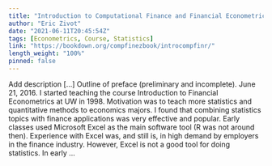 ```yaml
---
title: "Introduction to Computational Finance and Financial Econometrics with R"
author: "Eric Zivot"
date: "2021-06-11T20:45:54Z"
tags: [Econometrics, Course, Statistics]
link: "https://bookdown.org/compfinezbook/introcompfinr/"
length_weight: "100%"
pinned: false
---
```


Add description [...] Outline of preface (preliminary and incomplete). June 21, 2016. I started teaching the course Introduction to Financial Econometrics at UW in 1998. Motivation was to teach more statistics and quantitative methods to economics majors. I found that combining statistics topics with finance applications was very effective and popular. Early classes used Microsoft Excel as the main software tool (R was not around then). Experience with Excel was, and still is, in high demand by employers in the finance industry. However, Excel is not a good tool for doing statistics. In early  ...
